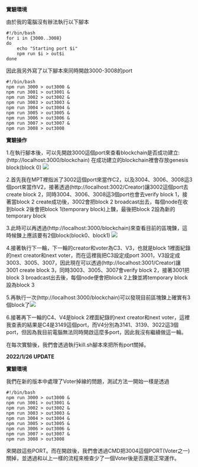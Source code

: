 **實驗環境**

由於我的電腦沒有辦法執行以下腳本
```
#!/bin/bash
for i in {3000..3008}
do
    echo "Starting port $i"
    npm run $i > out$i 
done
```

因此我另外寫了以下腳本來同時開啟3000-3008的port

```
#!/bin/bash
npm run 3000 > out3000 &
npm run 3001 > out3001 &
npm run 3002 > out3002 &
npm run 3003 > out3003 &
npm run 3004 > out3004 &
npm run 3005 > out3005 &
npm run 3006 > out3006 &
npm run 3007 > out3007 &
npm run 3008 > out3008 
```

**實驗操作**

1.在執行腳本後，可以先開啟3000這個port來查看blockchain是否成功建立:
(http://localhost:3000/blockchain)
在成功建立的blockchain裡會存放genesis block(block 0)
![](https://i.imgur.com/IKlXtQi.png)


2.首先我在MPT裡指派了3002這個port來當作C2，以及3004、3006、3008這3個port來當作V2，接著透過(http://localhost:3002/Creator)讓3002這個port去create block 2，同時3004、3006、3008這3個port也會去verify block 1，接著當block 2 create成功後，3002會把block 2 broadcast出去，每個node在收到block 2後會把block 1(temporary block)上鍊，最後把block 2設為新的temporary block

3.此時可以再透過(http://localhost:3000/blockchain)來查看目前的區塊鍊，這時候鍊上應該要有2個block(block0、block1)
![](https://i.imgur.com/LgYxta3.png)

4.接著執行下一輪，下一輪的creator和voter為C3、V3，也就是block 1裡面紀錄的next creator和next voter，而在這裡我把C3設定成port 3001，V3設定成3003、3005、3007，因此現在可以透過(http://localhost:3001/Creator)讓3001 create block 3，同時3003、3005、3007會verify block 2，接著3001把block 3 broadcast出去後，每個node便會把block 2上鍊並將temporary block設為block 3

5.再執行一次(http://localhost:3000/blockchain)可以發現目前區塊鍊上確實有3個block了![](https://i.imgur.com/qEtTAMU.png)

6.接著再下一輪的C4、V4是block 2裡面紀錄的next creator和next voter，這裡我查表的結果是C4是3149這個port，而V4分別為3141、3139、3022這3個port，但因為我目前電腦無法同時開啟這麼多port，因此我沒有繼續做這一輪。

在每次實驗後，我們會透過執行kill.sh腳本來把所有port關掉。

**2022/1/26 UPDATE**

**實驗環境**

我們在新的版本中處理了Voter掉線的問題，測試方法一開始一樣是透過
```
#!/bin/bash
npm run 3000 > out3000 &
npm run 3001 > out3001 &
npm run 3002 > out3002 &
npm run 3003 > out3003 &
npm run 3004 > out3004 &
npm run 3005 > out3005 &
npm run 3006 > out3006 &
npm run 3007 > out3007 &
npm run 3008 > out3008 
```
來開啟這些PORT。而在開啟後，我們會透過CMD把3004這個PORT(Voter之一)關掉，並透過和以上一樣的流程來檢查少了一個Voter後是否還能正常運作。